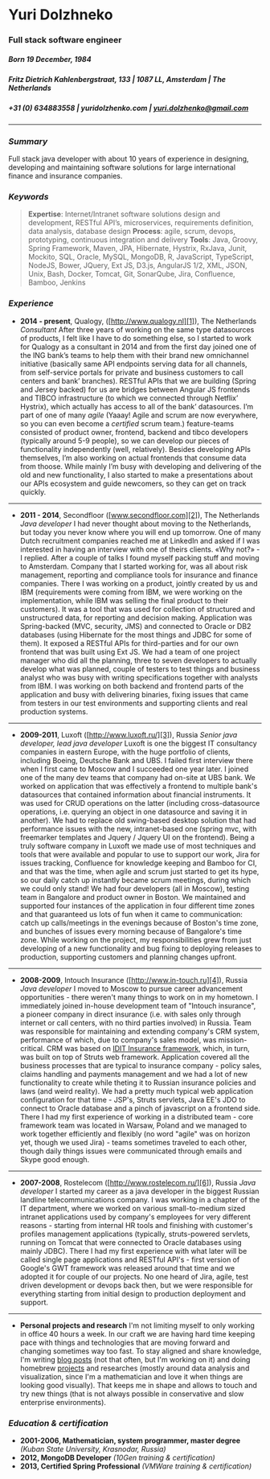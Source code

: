 # Yuri Dolzhneko
### Full stack software engineer
##### Born 19 December, 1984
##### Fritz Dietrich Kahlenbergstraat, 133 | 1087 LL, Amsterdam | The Netherlands
##### +31 (0) 634883558 | yuridolzhenko.com | yuri.dolzhenko@gmail.com
---- 
### _Summary_
Full stack java developer with about 10 years of experience in designing, developing and maintaining software solutions for large international finance and insurance companies.
### _Keywords_
> **Expertise**: Internet/Intranet software solutions design and development, RESTful API’s, microservices, requirements definition, data analysis, database design
> **Process**: agile, scrum, devops, prototyping, continuous integration and delivery
> **Tools**: Java, Groovy, Spring Framework, Maven, JPA, Hibernate, Hystrix, RxJava, Junit, Mockito, SQL, Oracle, MySQL, MongoDB, R, JavaScript, TypeScript, NodeJS, Bower, JQuery, Ext JS, D3.js, AngularJS 1/2, XML, JSON, Unix, Bash, Docker, Tomcat, Git, SonarQube, Jira, Confluence, Bamboo, Jenkins
### _Experience_
- **2014 - present**, Qualogy, ([http://www.qualogy.nl][1]), The Netherlands
	_Consultant_
	After three years of working on the same type datasources of products, I felt like I have to do something else, so I started to work for Qualogy as a consultant in 2014 and from the first day joined one of the ING bank’s teams to help them with their brand new omnichannel initiative (basically same API endpoints serving data for all channels, from self-service portals for private and business customers to call centers and bank’ branches). RESTful APIs that we are building (Spring and Jersey backed) for us are bridges between Angular JS frontends and TIBCO infrastructure (to which we connected through Netflix’ Hystrix), which actually has access to all of the bank’ datasources. I’m part of one of many _agile_ (Yaaay! Agile and scrum are now everywhere, so you can even become a _certified_ scrum team.) feature-teams consisted of product owner, frontend, backend and tibco developers (typically around 5-9 people), so we can develop our pieces of functionality independently (well, relatively). Besides developing APIs themselves, I’m also working on actual frontends that consume data from thoose. While mainly I’m busy with developing and delivering of the old and new functionality, I also started to make a presentations about our APIs ecosystem and guide newcomers, so they can get on track quickly.    
---- 
-  **2011 - 2014**, Secondfloor ([www.secondfloor.com][2]), The Netherlands
	_Java developer_
	I had never thought about moving to the Netherlands, but today you never know where you will end up tomorrow. One of many Dutch recruitment companies reached me at LinkedIn and asked if I was interested in having an interview with one of theirs clients. «Why not?» - I replied. After a couple of talks I found myself packing stuff and moving to Amsterdam. Company that I started working for, was all about risk management, reporting and compliance tools for insurance and finance companies. There I was working on a product, jointly created by us and IBM (requirements were coming from IBM, we were working on the implementation, while IBM was selling the final product to their customers). It was a tool that was used for collection of structured and unstructured data, for reporting and decision making. Application was Spring-backed (MVC, security, JMS) and connected to Oracle or DB2 databases (using Hibernate for the most things and JDBC for some of them). It exposed a RESTful APIs for third-parties and for our own frontend that was built using Ext JS. We had a team of one project manager who did all the planning, three to seven developers to actually develop what was planned, couple of testers to test things and business analyst who was busy with writing specifications together with analysts from IBM. I was working on both backend and frontend parts of the application and busy with delivering binaries, fixing issues that came from testers in our test environments and supporting clients and real production systems.
---- 
-  **2009-2011**, Luxoft ([http://www.luxoft.ru/][3]), Russia
	_Senior java developer, lead java developer_
	Luxoft is one the biggest IT consultancy companies in eastern Europe, with the huge portfolio of clients, including Boeing, Deutsche Bank and UBS. I failed first interview there when I first came to Moscow and I succeeded one year later. I joined one of the many dev teams that company had on-site at UBS bank. We worked on application that was effectively a frontend to multiple bank's datasources that contained information about financial instruments. It was used for CRUD operations on the latter (including cross-datasource operations, i.e. querying an object in one datasource and saving it in another). We had to replace old swing-based desktop solution that had performance issues with the new, intranet-based one (spring mvc, with freemarker templates and Jquery / Jquery UI on the frontend). Being a truly software company in Luxoft we made use of most techniques and tools that were available and popular to use to support our work, Jira for issues tracking, Confluence for knowledge keeping and Bamboo for CI, and that was the time, when agile and scrum just started to get its hype, so our daily catch up instantly became scrum meetings, during which we could only stand! We had four developers (all in Moscow), testing team in Bangalore and product owner in Boston. We maintained and supported four instances of the application in four different time zones and that guaranteed us lots of fun when it came to communication: catch up calls/meetings in the evenings because of Boston's time zone,  and bunches of issues every morning because of Bangalore's time zone. While working on the project, my responsibilities grew from just developing of a new functionality and bug fixing to deploying releases to production, supporting customers and planning changes upfront.
---- 
-  **2008-2009**, Intouch Insurance ([http://www.in-touch.ru][4]), Russia
	_Java developer_ 
	I moved to Moscow to pursue career advancement opportunities - there weren't many things to work on in my hometown. I immediately  joined in-house development team of "Intouch insurance", a pioneer company in direct insurance (i.e. with sales only through internet or call centers, with no third parties involved) in Russia. Team was responsible for maintaining and extending company's CRM system, performance of which, due to company's sales model, was mission-critical. CRM was based on [IDIT Insurance framework][5], which, in turn, was built on top of Struts web framework. Application covered all the business processes that are typical to insurance company - policy sales, claims handling and payments management and we had a lot of new functionality to create while theting it to Russian insurance policies and laws (and weird reality). We had a pretty much typical web application configuration for that time - JSP's, Struts servlets, Java EE's JDO to connect to Oracle database and a pinch of javascript on a frontend side. There I had my first experience of working in a distributed team - core framework team was located in Warsaw, Poland and we managed to work together efficiently and flexibly (no word "agile" was on horizon yet, though we used Jira) - teams sometimes traveled to each other, though daily things issues were communicated through emails and Skype good enough.
---- 
-  **2007-2008**, Rostelecom ([http://www.rostelecom.ru/][6]), Russia
	_Java developer_
	I started my career as a java developer in the biggest Russian landline telecommunications company. I was working in a chapter of the IT department, where we worked on various small-to-medium sized intranet applications used by company's employees for very different reasons - starting from internal HR tools and finishing with customer's profiles management applications (typically, struts-powered servlets, running on Tomcat that were connected to Oracle databases using mainly JDBC). There I had my first experience with what later will be called single page applications and RESTful API's - first version of Google's GWT framework was released around that time and we adopted it for couple of our projects. No one heard of Jira, agile, test driven development or devops back then, but we were responsible for everything starting from initial design to production deployment and support.
---- 
- **Personal projects and research**
	I'm not limiting myself to only working in office 40 hours a week. In our craft we are having hard time keeping pace with things and technologies that are moving forward and changing sometimes way too fast. To stay aligned and share knowledge, I'm writing [blog posts][7] (not that often, but I'm working on it) and doing homebrew [projects][8] and researches (mostly around data analysis and visualization, since I'm a mathematician and love it when things are looking good visually). That keeps me in shape and allows to touch and try new things (that is not always possible in conservative and slow enterprise environments).

### _Education & certification_
- **2001-2006, Mathematician, system programmer, master degree** _(Kuban State University, Krasnodar, Russia)_
- **2012, MongoDB Developer** _(10Gen training & certification)_
- **2013, Certified Spring Professional** _(VMWare training & certification)_


[1]:	http://www.qualogy.nl/ "http://www.qualogy.nl"
[2]:	www.secondfloor.com
[3]:	http://www.luxoft.ru/
[4]:	http://www.in-touch.ru/ "http://www.in-touch.ru"
[5]:	http://www.sapiens.com/solutionssapiens-pc/
[6]:	http://www.rostelecom.ru/
[7]:	http://42.yuridolzhenko.com
[8]:	http:/www.yuridolzhenko.com/projects.html